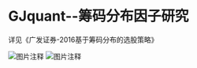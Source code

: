 # GJquant--筹码分布因子研究

详见《广发证券-2016基于筹码分布的选股策略》

![图片注释](http://storage-uqer.datayes.com/5b0e30e964180801106141b1/c8138db8-c222-11e8-b64c-0242ac140002)
![图片注释](http://storage-uqer.datayes.com/5b0e30e964180801106141b1/ccf66f6c-c222-11e8-b64c-0242ac140002)